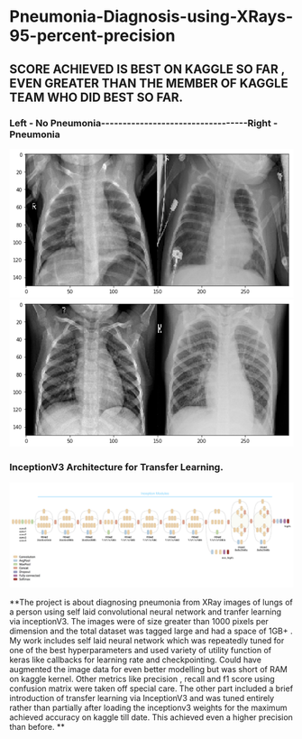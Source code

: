 # Pneumonia-Diagnosis-using-XRays-95-percent-precision

## SCORE ACHIEVED IS BEST ON KAGGLE SO FAR , EVEN GREATER THAN THE MEMBER OF KAGGLE TEAM WHO DID BEST SO FAR.

### Left - No Pneumonia----------------------------------Right - Pneumonia
![lungs1](lungs1.png) ![lungs2](lungs2.png)
### InceptionV3 Architecture for Transfer Learning.
![inceptionv3](inceptionv3.png)

**The project is about diagnosing pneumonia from XRay images of lungs of a person using self laid convolutional neural network and tranfer learning via inceptionV3. The images were of size greater than 1000 pixels per dimension and the total dataset was tagged large and had a space of 1GB+ . My work includes self laid neural network which was repeatedly tuned for one of the best hyperparameters and used variety of utility function of keras like callbacks for learning rate and checkpointing. Could have augmented the image data for even better modelling but was short of RAM on kaggle kernel. Other metrics like precision , recall and f1 score using confusion matrix were taken off special care. The other part included a brief introduction of transfer learning via InceptionV3 and was tuned entirely rather than partially after loading the inceptionv3 weights for the maximum achieved accuracy on kaggle till date. This achieved even a higher precision than before. **
